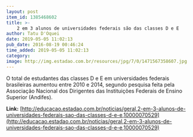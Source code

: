 ```yaml
---
layout: post
item_id: 1385468602
title: >-
    2 em 3 alunos de universidades federais são das classes D e E
author: Tatu D'Oquei
date: 2019-05-05 11:02:13
pub_date: 2016-08-19 00:46:24
time_added: 2019-05-05 11:02:13
category: 
image: http://img.estadao.com.br/resources/jpg/7/0/1471567358607.jpg
---
```


O total de estudantes das classes D e E em universidades federais brasileiras aumentou entre 2010 e 2014, segundo pesquisa feita pela Associação Nacional dos Dirigentes das Instituições Federais de Ensino Superior (Andifes).

**Link:** [http://educacao.estadao.com.br/noticias/geral,2-em-3-alunos-de-universidades-federais-sao-das-classes-d-e-e,10000070529](http://educacao.estadao.com.br/noticias/geral,2-em-3-alunos-de-universidades-federais-sao-das-classes-d-e-e,10000070529)


